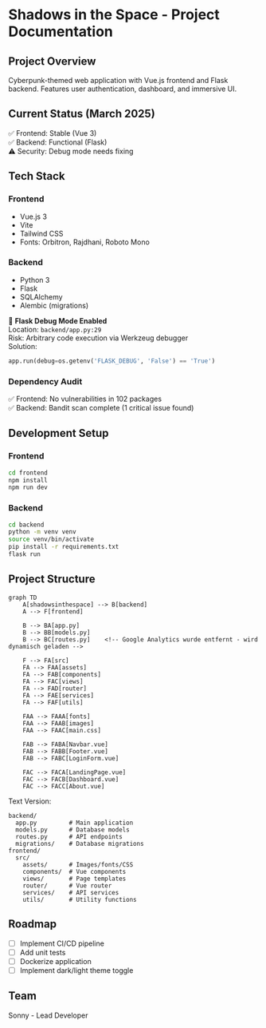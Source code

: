 # Shadows in the Space - Project Documentation

## Project Overview
Cyberpunk-themed web application with Vue.js frontend and Flask backend. Features user authentication, dashboard, and immersive UI.

## Current Status (March 2025)
✅ Frontend: Stable (Vue 3)  
✅ Backend: Functional (Flask)  
⚠️ Security: Debug mode needs fixing  

## Tech Stack
### Frontend
- Vue.js 3
- Vite
- Tailwind CSS
- Fonts: Orbitron, Rajdhani, Roboto Mono

### Backend 
- Python 3
- Flask
- SQLAlchemy
- Alembic (migrations)

🔴 **Flask Debug Mode Enabled**     
Location: `backend/app.py:29`  
Risk: Arbitrary code execution via Werkzeug debugger  
Solution: 
```python
app.run(debug=os.getenv('FLASK_DEBUG', 'False') == 'True')
```

### Dependency Audit
✅ Frontend: No vulnerabilities in 102 packages  
✅ Backend: Bandit scan complete (1 critical issue found)

## Development Setup
### Frontend
```bash
cd frontend
npm install
npm run dev
```

### Backend
```bash
cd backend
python -m venv venv
source venv/bin/activate
pip install -r requirements.txt
flask run
```

## Project Structure

```mermaid
graph TD
    A[shadowsinthespace] --> B[backend]
    A --> F[frontend]
    
    B --> BA[app.py]
    B --> BB[models.py]
    B --> BC[routes.py]    <!-- Google Analytics wurde entfernt - wird dynamisch geladen -->
    
    F --> FA[src]
    FA --> FAA[assets]
    FA --> FAB[components]
    FA --> FAC[views]
    FA --> FAD[router]
    FA --> FAE[services]
    FA --> FAF[utils]
    
    FAA --> FAAA[fonts]
    FAA --> FAAB[images]
    FAA --> FAAC[main.css]
    
    FAB --> FABA[Navbar.vue]
    FAB --> FABB[Footer.vue]
    FAB --> FABC[LoginForm.vue]
    
    FAC --> FACA[LandingPage.vue]
    FAC --> FACB[Dashboard.vue]
    FAC --> FACC[About.vue]
```

Text Version:
```
backend/
  app.py         # Main application
  models.py      # Database models
  routes.py      # API endpoints
  migrations/    # Database migrations
frontend/
  src/
    assets/      # Images/fonts/CSS
    components/  # Vue components
    views/       # Page templates
    router/      # Vue router
    services/    # API services
    utils/       # Utility functions
```

## Roadmap
- [ ] Implement CI/CD pipeline
- [ ] Add unit tests
- [ ] Dockerize application
- [ ] Implement dark/light theme toggle

## Team
Sonny - Lead Developer
